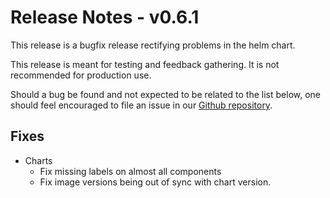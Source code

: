 # Release Notes - v0.6.1

This release is a bugfix release rectifying problems in the helm chart.

This release is meant for testing and feedback gathering. It is not recommended
for production use.

Should a bug be found and not expected to be related to the list below, one
should feel encouraged to file an issue in our
[Github repository](https://github.com/aquarist-labs/s3gw/issues/new/choose).

## Fixes

- Charts
  - Fix missing labels on almost all components
  - Fix image versions being out of sync with chart version.
